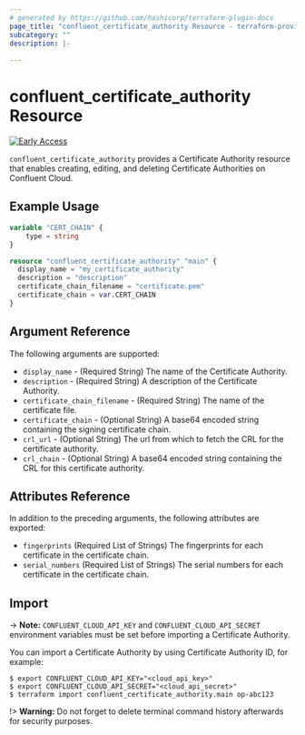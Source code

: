 ```yaml
---
# generated by https://github.com/hashicorp/terraform-plugin-docs
page_title: "confluent_certificate_authority Resource - terraform-provider-confluent"
subcategory: ""
description: |-
  
---
```


# confluent_certificate_authority Resource

[![Early Access](https://img.shields.io/badge/Lifecycle%20Stage-Early%20Access-%2300afba)](https://docs.confluent.io/cloud/current/api.html#section/Versioning/API-Lifecycle-Policy)

`confluent_certificate_authority` provides a Certificate Authority resource that enables creating, editing, and deleting Certificate Authorities on Confluent Cloud.

## Example Usage

```terraform
variable "CERT_CHAIN" {
    type = string
}

resource "confluent_certificate_authority" "main" {
  display_name = "my_certificate_authority"
  description = "description"
  certificate_chain_filename = "certificate.pem"
  certificate_chain = var.CERT_CHAIN
}
```

<!-- schema generated by tfplugindocs -->
## Argument Reference

The following arguments are supported:

- `display_name` - (Required String) The name of the Certificate Authority.
- `description` - (Required String) A description of the Certificate Authority.
- `certificate_chain_filename` - (Required String) The name of the certificate file.
- `certificate_chain` - (Optional String) A base64 encoded string containing the signing certificate chain.
- `crl_url` - (Optional String) The url from which to fetch the CRL for the certificate authority.
- `crl_chain` - (Optional String) A base64 encoded string containing the CRL for this certificate authority.

## Attributes Reference

In addition to the preceding arguments, the following attributes are exported:

- `fingerprints` (Required List of Strings) The fingerprints for each certificate in the certificate chain.
- `serial_numbers` (Required List of Strings) The serial numbers for each certificate in the certificate chain.

## Import

-> **Note:** `CONFLUENT_CLOUD_API_KEY` and `CONFLUENT_CLOUD_API_SECRET` environment variables must be set before importing a Certificate Authority.

You can import a Certificate Authority by using Certificate Authority ID, for example:

```shell
$ export CONFLUENT_CLOUD_API_KEY="<cloud_api_key>"
$ export CONFLUENT_CLOUD_API_SECRET="<cloud_api_secret>"
$ terraform import confluent_certificate_authority.main op-abc123
```

!> **Warning:** Do not forget to delete terminal command history afterwards for security purposes.

